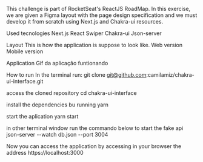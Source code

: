 
This challenge is part of RocketSeat's ReactJS RoadMap. In this exercise, we are given a Figma layout with the page design specification and we must develop it from scratch using Next.js and Chakra-ui resources.

Used tecnologies
Next.js
React
Swiper
Chakra-ui
Json-server

Layout
This is how the application is suppose to look like.
Web version
Mobile version

Application
Gif da aplicação funtionando

How to run
In the terminal run:
git clone git@github.com:camilamiz/chakra-ui-interface.git

access the cloned repository
cd chakra-ui-interface

install the dependencies bu running
yarn

start the aplication
yarn start

in other terminal window run the commando below to start the fake api
json-server --watch db.json --port 3004

Now you can access the application by accessing in your browser the address https://localhost:3000